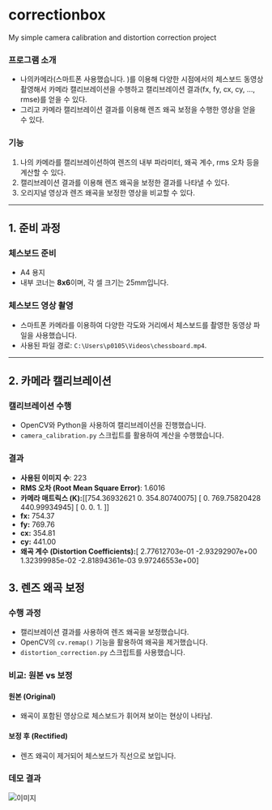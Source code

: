 # correctionbox
My simple camera calibration and  distortion correction project

### 프로그램 소개
- 나의카메라(스마트폰 사용했습니다. )를 이용해 다양한 시점에서의 체스보드 동영상 촬영해서 카메라 캘리브레이션을 수행하고 캘리브레이션 결과(fx, fy, cx, cy, …, rmse)를 얻을 수 있다.
- 그리고 카메라 캘리브레이션 결과를 이용해 렌즈 왜곡 보정을 수행한 영상을 얻을 수 있다. 


### 기능
1. 나의 카메라를 캘리브레이션하여 렌즈의 내부 파라미터, 왜곡 계수, rms 오차 등을 계산할 수 있다.
2. 캘리브레이션 결과를 이용해 렌즈 왜곡을 보정한 결과를 나타낼 수 있다.
3.  오리지널 영상과 렌즈 왜곡을 보정한 영상을 비교할 수 있다.

---

## 1. 준비 과정

### 체스보드 준비
- A4 용지
- 내부 코너는 **8x6**이며, 각 셀 크기는 25mm입니다.


### 체스보드 영상 촬영
- 스마트폰 카메라를 이용하여 다양한 각도와 거리에서 체스보드를 촬영한 동영상 파일을 사용했습니다.
- 사용된 파일 경로: `C:\Users\p0105\Videos\chessboard.mp4`.

---

## 2. 카메라 캘리브레이션

### 캘리브레이션 수행
- OpenCV와 Python을 사용하여 캘리브레이션을 진행했습니다.
- `camera_calibration.py` 스크립트를 활용하여 계산을 수행했습니다.

### 결과
- **사용된 이미지 수**: 223
- **RMS 오차 (Root Mean Square Error)**: 1.6016
- **카메라 매트릭스 (K):**[[754.36932621 0. 354.80740075] [ 0. 769.75820428 440.99934945] [ 0. 0. 1. ]]
- **fx:** 754.37
- **fy:** 769.76
- **cx:** 354.81
- **cy:** 441.00
- **왜곡 계수 (Distortion Coefficients):**[ 2.77612703e-01 -2.93292907e+00 1.32399985e-02 -2.81894361e-03 9.97246553e+00]

## 3. 렌즈 왜곡 보정

### 수행 과정
- 캘리브레이션 결과를 사용하여 렌즈 왜곡을 보정했습니다.
- OpenCV의 `cv.remap()` 기능을 활용하여 왜곡을 제거했습니다.
- `distortion_correction.py` 스크립트를 사용했습니다.

### 비교: 원본 vs 보정
#### 원본 (Original)
- 왜곡이 포함된 영상으로 체스보드가 휘어져 보이는 현상이 나타남.

#### 보정 후 (Rectified)
- 렌즈 왜곡이 제거되어 체스보드가 직선으로 보입니다.

### 데모 결과
![이미지](data/Cap%2025-04-08%18-47-31-936.jpg)


